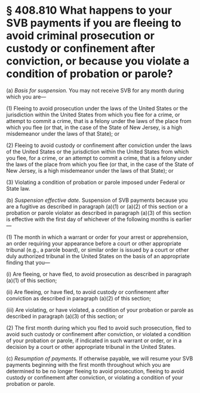 # § 408.810   What happens to your SVB payments if you are fleeing to avoid criminal prosecution or custody or confinement after conviction, or because you violate a condition of probation or parole?

(a) *Basis for suspension.* You may not receive SVB for any month during which you are— 


(1) Fleeing to avoid prosecution under the laws of the United States or the jurisdiction within the United States from which you flee for a crime, or attempt to commit a crime, that is a felony under the laws of the place from which you flee (or that, in the case of the State of New Jersey, is a high misdemeanor under the laws of that State); or 


(2) Fleeing to avoid custody or confinement after conviction under the laws of the United States or the jurisdiction within the United States from which you flee, for a crime, or an attempt to commit a crime, that is a felony under the laws of the place from which you flee (or that, in the case of the State of New Jersey, is a high misdemeanor under the laws of that State); or 


(3) Violating a condition of probation or parole imposed under Federal or State law.


(b) *Suspension effective date.* Suspension of SVB payments because you are a fugitive as described in paragraph (a)(1) or (a)(2) of this section or a probation or parole violator as described in paragraph (a)(3) of this section is effective with the first day of whichever of the following months is earlier— 


(1) The month in which a warrant or order for your arrest or apprehension, an order requiring your appearance before a court or other appropriate tribunal (e.g., a parole board), or similar order is issued by a court or other duly authorized tribunal in the United States on the basis of an appropriate finding that you—


(i) Are fleeing, or have fled, to avoid prosecution as described in paragraph (a)(1) of this section; 


(ii) Are fleeing, or have fled, to avoid custody or confinement after conviction as described in paragraph (a)(2) of this section; 


(iii) Are violating, or have violated, a condition of your probation or parole as described in paragraph (a)(3) of this section; or 


(2) The first month during which you fled to avoid such prosecution, fled to avoid such custody or confinement after conviction, or violated a condition of your probation or parole, if indicated in such warrant or order, or in a decision by a court or other appropriate tribunal in the United States.


(c) *Resumption of payments.* If otherwise payable, we will resume your SVB payments beginning with the first month throughout which you are determined to be no longer fleeing to avoid prosecution, fleeing to avoid custody or confinement after conviction, or violating a condition of your probation or parole.




